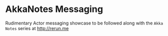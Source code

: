 AkkaNotes Messaging
===================

Rudimentary Actor messaging showcase to be followed along with the `Akka Notes` series at http://rerun.me
